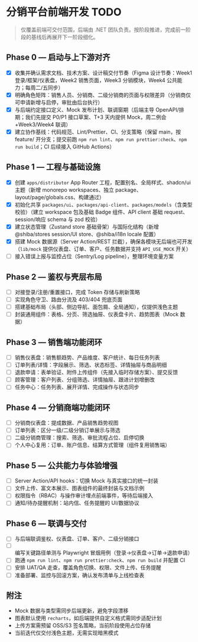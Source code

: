 # 分销平台前端开发 TODO

> 仅覆盖前端可交付范围，后端由 .NET 团队负责。按阶段推进，完成前一阶段的基线后再展开下一阶段细化。

## Phase 0 — 启动与上下游对齐

- [x] 收集并确认需求文档、技术方案、设计稿交付节奏（Figma 设计节奏：Week1 登录/框架/仪表盘，Week2 销售页面，Week3 分销模块，Week4 公共能力；每周二/五同步）
- [x] 明确角色矩阵：销售人员、分销商、二级分销商的页面与权限差异（分销商仅可申请新增与启停，审批由后台执行）
- [x] 与后端约定接口定义、Mock 发布计划、联调窗期（后端主导 OpenAPI/排期；我们先提交 P0/P1 接口草案、T+3 天内提供 Mock，周二例会+Week3/Week4 联调）
- [x] 建立协作基线：代码规范、Lint/Prettier、CI、分支策略（保留 main，按 feature/ 开分支；提交前跑 `npm run lint`、`npm run prettier:check`、`npm run build`；CI 后续接入 GitHub Actions）

## Phase 1 — 工程与基础设施

- [x] 创建 `apps/distributor` App Router 工程，配置别名、全局样式、shadcn/ui 主题（新增 monorepo workspaces、独立 package、layout/page/globals.css、构建通过）
- [x] 初始化共享 `packages/ui`、`packages/api-client`、`packages/models`（含类型校验）（建立 workspace 包及基础 Badge 组件、API client 基础 request、session/响应 schema 与 zod 校验）
- [x] 建立状态管理（Zustand store 基础骨架）与国际化结构（新增 @shiba/stores session/UI store、@shiba/i18n locale 配置）
- [x] 搭建 Mock 数据源（Server Action/REST 拦截），确保各模块无后端也可开发（`lib/mock` 提供仪表盘、订单、客户、任务数据并支持 `API_USE_MOCK` 开关）
- [ ] 接入错误上报与监控占位（Sentry/Log pipeline），整理环境变量方案

## Phase 2 — 鉴权与壳层布局

- [ ] 对接登录/注册/重置接口，完成 Token 存储与刷新策略
- [ ] 实现角色守卫、路由分流及 403/404 兜底页面
- [ ] 搭建基础布局（头部、侧边导航、面包屑、全局通知），仅提供浅色主题
- [ ] 封装通用组件：表格、分页、筛选抽屉、仪表盘卡片、趋势图表（Mock 数据）

## Phase 3 — 销售端功能闭环

- [ ] 销售仪表盘：销售额趋势、产品维度、客户统计、每日任务列表
- [ ] 订单列表/详情：字段展示、筛选、状态标签、详情抽屉与商品明细
- [ ] 退款申请：表单验证、附件上传组件（先接入临时存储方案）、提交反馈
- [ ] 顾客管理：客户列表、分组筛选、详情抽屉、跟进计划增删改
- [ ] 任务中心：任务列表、展开详情、完成操作与状态同步

## Phase 4 — 分销商端功能闭环

- [ ] 分销商仪表盘：提成数据、产品销售趋势视图
- [ ] 订单列表：区分一级/二级分销订单展示与筛选
- [ ] 二级分销商管理：搜索、筛选、审批流程占位、启停切换
- [ ] 个人中心复用：订单、账户信息、结算方式管理（组件复用销售端）

## Phase 5 — 公共能力与体验增强

- [ ] Server Action/API hooks：切换 Mock 与真实接口的统一封装
- [ ] 文件上传、富文本展示、图表组件的最终封装与文档示例
- [ ] 权限指令（RBAC）与操作审计埋点前端事件，等待后端接入
- [ ] 通知/待办提醒机制：站内信、任务提醒的 UI/数据协议

## Phase 6 — 联调与交付

- [ ] 与后端联调鉴权、仪表盘、订单、客户、二级分销接口
- [ ] 编写关键路径单测与 Playwright 冒烟用例（登录→仪表盘→订单→退款申请）
- [ ] 跑通 `npm run lint`、`npm run prettier:check`、`npm run build` 并配置 CI
- [ ] 安排 UAT/QA 走查，覆盖角色切换、权限、文件上传、任务提醒
- [ ] 准备部署、监控与回滚方案，确认发布清单与上线检查表

## 附注

- Mock 数据与类型需同步后端更新，避免字段漂移
- 图表默认使用 `recharts`，如后端提供自定义格式需同步适配计划
- 上传方案需预留 OSS/S3 签名策略，当前阶段使用占位存储
- 当前迭代仅交付浅色主题，无需实现暗黑模式
